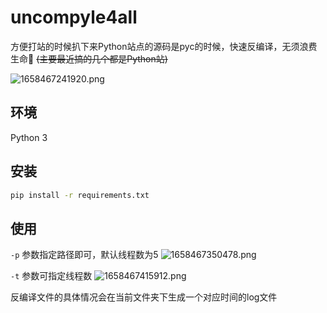 # uncompyle4all

方便打站的时候扒下来Python站点的源码是pyc的时候，快速反编译，无须浪费生命🐶
~~(主要最近搞的几个都是Python站)~~

![1658467241920.png](https://img1.imgtp.com/2022/07/22/Wa11lmYj.png)

## 环境
Python 3

## 安装

```bash
pip install -r requirements.txt
```

## 使用

`-p` 参数指定路径即可，默认线程数为5
![1658467350478.png](https://img1.imgtp.com/2022/07/22/FVf2shZZ.png)

`-t` 参数可指定线程数
![1658467415912.png](https://img1.imgtp.com/2022/07/22/aylAMyvO.png)

反编译文件的具体情况会在当前文件夹下生成一个对应时间的log文件